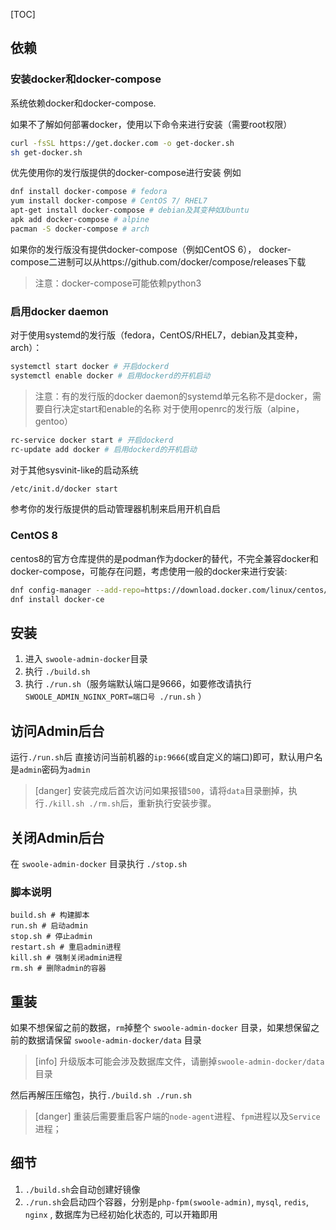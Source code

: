 [TOC]
## 依赖
### 安装docker和docker-compose
系统依赖docker和docker-compose.

如果不了解如何部署docker，使用以下命令来进行安装（需要root权限）

```bash
curl -fsSL https://get.docker.com -o get-docker.sh
sh get-docker.sh
```

优先使用你的发行版提供的docker-compose进行安装
例如
```bash
dnf install docker-compose # fedora
yum install docker-compose # CentOS 7/ RHEL7
apt-get install docker-compose # debian及其变种如Ubuntu
apk add docker-compose # alpine
pacman -S docker-compose # arch
```
如果你的发行版没有提供docker-compose（例如CentOS 6），
docker-compose二进制可以从https://github.com/docker/compose/releases下载
> 注意：docker-compose可能依赖python3
### 启用docker daemon
对于使用systemd的发行版（fedora，CentOS/RHEL7，debian及其变种，arch）：
```bash
systemctl start docker # 开启dockerd
systemctl enable docker # 启用dockerd的开机启动
```
> 注意：有的发行版的docker daemon的systemd单元名称不是docker，需要自行决定start和enable的名称
对于使用openrc的发行版（alpine，gentoo）
```bash
rc-service docker start # 开启dockerd
rc-update add docker # 启用dockerd的开机启动
```
对于其他sysvinit-like的启动系统
```bash
/etc/init.d/docker start
```
参考你的发行版提供的启动管理器机制来启用开机自启
### CentOS 8
centos8的官方仓库提供的是podman作为docker的替代，不完全兼容docker和docker-compose，可能存在问题，考虑使用一般的docker来进行安装:
```bash
dnf config-manager --add-repo=https://download.docker.com/linux/centos/docker-ce.repo
dnf install docker-ce
```

## 安装

1. 进入 `swoole-admin-docker`目录
2. 执行 `./build.sh`
3. 执行 `./run.sh`（服务端默认端口是9666，如要修改请执行 `SWOOLE_ADMIN_NGINX_PORT=端口号 ./run.sh` ）

## 访问Admin后台

运行`./run.sh`后 直接访问当前机器的`ip:9666`(或自定义的端口)即可，默认用户名是`admin`密码为`admin`

>[danger] 安装完成后首次访问如果报错`500`，请将`data`目录删掉，执行`./kill.sh ./rm.sh`后，重新执行安装步骤。

## 关闭Admin后台

在 `swoole-admin-docker` 目录执行 `./stop.sh`

### 脚本说明

```shell
build.sh # 构建脚本
run.sh # 启动admin
stop.sh # 停止admin
restart.sh # 重启admin进程
kill.sh # 强制关闭admin进程
rm.sh # 删除admin的容器
```

## 重装

如果不想保留之前的数据，`rm`掉整个 `swoole-admin-docker` 目录，如果想保留之前的数据请保留 `swoole-admin-docker/data` 目录

>[info] 升级版本可能会涉及数据库文件，请删掉`swoole-admin-docker/data`目录

然后再解压压缩包，执行`./build.sh ./run.sh`

>[danger] 重装后需要重启客户端的`node-agent`进程、`fpm`进程以及`Service`进程；

## 细节

1. `./build.sh`会自动创建好镜像
2. `./run.sh`会启动四个容器，分别是`php-fpm(swoole-admin)`, `mysql`, `redis`, `nginx` , 数据库为已经初始化状态的, 可以开箱即用
